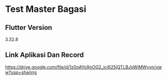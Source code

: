 # Test Master Bagasi

## Flutter Version
3.32.8

## Link Aplikasi Dan Record 
https://drive.google.com/file/d/1z0oAYo9oOG2_ici625jQTLBJoWiMWyvn/view?usp=sharing
